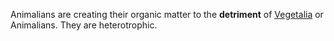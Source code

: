Animalians are creating their organic matter to the **detriment** of [Vegetalia](Vegetalia.md) or Animalians. They are heterotrophic.